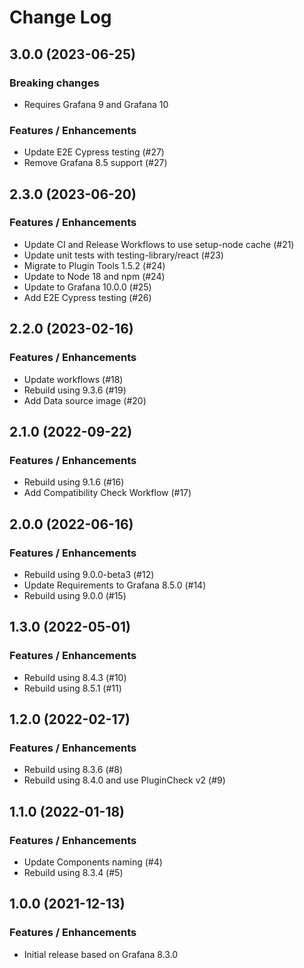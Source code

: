 # Change Log

## 3.0.0 (2023-06-25)

### Breaking changes

- Requires Grafana 9 and Grafana 10

### Features / Enhancements

- Update E2E Cypress testing (#27)
- Remove Grafana 8.5 support (#27)

## 2.3.0 (2023-06-20)

### Features / Enhancements

- Update CI and Release Workflows to use setup-node cache (#21)
- Update unit tests with testing-library/react (#23)
- Migrate to Plugin Tools 1.5.2 (#24)
- Update to Node 18 and npm (#24)
- Update to Grafana 10.0.0 (#25)
- Add E2E Cypress testing (#26)

## 2.2.0 (2023-02-16)

### Features / Enhancements

- Update workflows (#18)
- Rebuild using 9.3.6 (#19)
- Add Data source image (#20)

## 2.1.0 (2022-09-22)

### Features / Enhancements

- Rebuild using 9.1.6 (#16)
- Add Compatibility Check Workflow (#17)

## 2.0.0 (2022-06-16)

### Features / Enhancements

- Rebuild using 9.0.0-beta3 (#12)
- Update Requirements to Grafana 8.5.0 (#14)
- Rebuild using 9.0.0 (#15)

## 1.3.0 (2022-05-01)

### Features / Enhancements

- Rebuild using 8.4.3 (#10)
- Rebuild using 8.5.1 (#11)

## 1.2.0 (2022-02-17)

### Features / Enhancements

- Rebuild using 8.3.6 (#8)
- Rebuild using 8.4.0 and use PluginCheck v2 (#9)

## 1.1.0 (2022-01-18)

### Features / Enhancements

- Update Components naming (#4)
- Rebuild using 8.3.4 (#5)

## 1.0.0 (2021-12-13)

### Features / Enhancements

- Initial release based on Grafana 8.3.0
